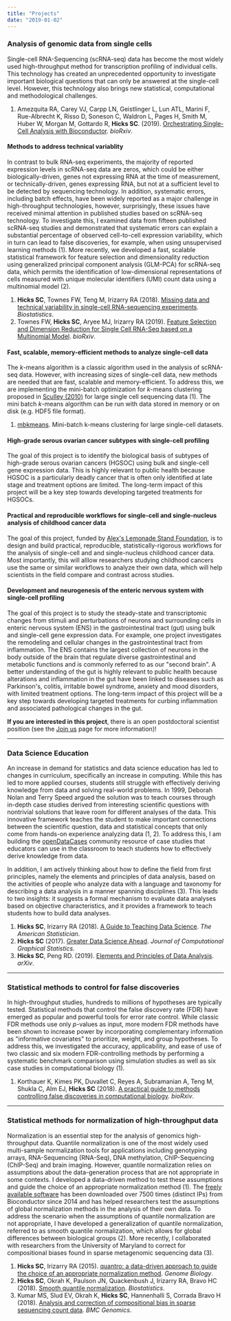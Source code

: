 ```yaml
---
title: "Projects"
date: "2019-01-02"
---
```


### Analysis of genomic data from single cells

Single-cell RNA-Sequencing (scRNA-seq) data has become the most widely used high-throughput method for transcription profiling of individual cells. This technology has created an unprecedented opportunity to investigate important biological questions that can only be answered at the single-cell level. However, this technology also brings new statistical, computational and methodological challenges. 

1. Amezquita RA, Carey VJ, Carpp LN, Geistlinger L, Lun ATL, Marini F, Rue-Albrecht K, Risso D, Soneson C, Waldron L, Pages H, Smith M, Huber W, Morgan M, Gottardo R, **Hicks SC**. (2019). [Orchestrating Single-Cell Analysis with Bioconductor](https://doi.org/10.1101/590562). _bioRxiv_.

#### Methods to address technical variablity

In contrast to bulk RNA-seq experiments, the majority of reported expression levels in scRNA-seq data are zeros, which could be either biologically-driven, genes not expressing RNA at the time of measurement, or technically-driven, genes expressing RNA, but not at a sufficient level to be detected by sequencing technology. In addition, systematic errors, including batch effects, have been widely reported as a major challenge in high-throughput technologies, however, surprisingly, these issues have received minimal attention in published studies based on scRNA-seq technology. To investigate this, I examined data from fifteen published scRNA-seq studies and demonstrated that systematic errors can explain a substantial percentage of observed cell-to-cell expression variability, which in turn can lead to false discoveries, for example, when using unsupervised learning methods (1). More recently, we developed a fast, scalable statistical framework for feature selection and dimensionality reduction using generalized principal component analysis (GLM-PCA) for scRNA-seq data, which permits the identification of low-dimensional representations of cells measured with unique molecular identifiers (UMI) count data using a multinomial model (2).

1.	**Hicks SC**, Townes FW, Teng M, Irizarry RA (2018). [Missing data and technical variability in single-cell RNA-sequencing experiments](https://academic.oup.com/biostatistics/article/19/4/562/4599254). _Biostatistics_. 
2.	Townes FW, **Hicks SC**, Aryee MJ, Irizarry RA (2019). [Feature Selection and Dimension Reduction for Single Cell RNA-Seq based on a Multinomial Model](https://doi.org/10.1101/574574). _bioRxiv_. 


#### Fast, scalable, memory-efficient methods to analyze single-cell data

The _k_-means algorithm is a classic algorithm used in the analysis of scRNA-seq data. However, with increasing sizes of single-cell data, new methods are needed that are fast, scalable and memory-efficient. To address this, we are implementing the mini-batch optimization for _k_-means clustering proposed in [Sculley (2010)](https://www.eecs.tufts.edu/~dsculley/papers/fastkmeans.pdf) for large single cell sequencing data (1). The mini batch _k_-means algorithm can be run with data stored in memory or on disk (e.g. HDF5 file format).

1. [mbkmeans](https://github.com/drisso/mbkmeans).  Mini-batch k-means clustering for large single-cell datasets.


#### High-grade serous ovarian cancer subtypes with single-cell profiling

The goal of this project is to identify the biological basis of subtypes of high-grade serous ovarian cancers (HGSOC) using bulk and single-cell gene expression data. This is highly relevant to public health because HGSOC is a particularly deadly cancer that is often only identified at late stage and treatment options are limited. The long-term impact of this project will be a key step towards developing targeted treatments for HGSOCs. 

#### Practical and reproducible workflows for single-cell and single-nucleus analysis of childhood cancer data

The goal of this project, funded by [Alex's Lemonade Stand Foundation](https://www.alexslemonade.org), is to design and build practical, reproducible, statistically-rigorous workflows for the analysis of single-cell and and single-nucleus childhood cancer data. Most importantly, this will alllow researchers studying childhood cancers use the same or similar workflows to analyze their own data, which will help scientists in the field compare and contrast across studies.


#### Development and neurogenesis of the enteric nervous system with single-cell profiling

The goal of this project is to study the steady-state and transcriptomic changes from stimuli and perturbations of neurons and surrounding cells in enteric nervous system (ENS) in the gastrointestinal tract (gut) using bulk and single-cell gene expression data. For example, one project investigates the remodeling and cellular changes in the gastrointestinal tract from inflammation. The ENS contains the largest collection of neurons in the body outside of the brain that regulate diverse gastrointestinal and  metabolic functions and is commonly referred to as our "second brain". A better understanding of the gut is highly relevant to public health because alterations and inflammation in the gut have been linked to diseases such as Parkinson's, colitis, irritable bowel syndrome, anxiety and mood disorders, with limited treatment options. The long-term impact of this project will be a key step towards developing targeted treatments for curbing inflammation and associated pathological changes in the gut.

**If you are interested in this project**, there is an open postdoctoral scientist position (see the [Join us](../join/index.html) page for more information)!



--- 

### Data Science Education

An increase in demand for statistics and data science education has led to changes in curriculum, specifically an increase in computing. While this has led to more applied courses, students still struggle with effectively deriving knowledge from data and solving real-world problems. In 1999, Deborah Nolan and Terry Speed argued the solution was to teach courses through in-depth case studies derived from interesting scientific questions with nontrivial solutions that leave room for different analyses of the data. This innovative framework teaches the student to make important connections between the scientific question, data and statistical concepts that only come from hands-on experience analyzing data (1, 2). To address this, I am building the [openDataCases](https://github.com/opencasestudies) community resource of case studies that educators can use in the classroom to teach students how to effectively derive knowledge from data. 

In addition, I am actively thinking about how to define the field from first principles, namely the elements and principles of data analysis, based on the activities of people who analyze data with a language and taxonomy for describing a data analysis in a manner spanning disciplines (3). This leads to two insights: it suggests a formal mechanism to evaluate data analyses based on objective characteristics, and it provides a framework to teach students how to build data analyses. 

1. **Hicks SC**, Irizarry RA (2018). [A Guide to Teaching Data Science](https://www.tandfonline.com/doi/abs/10.1080/00031305.2017.1356747?journalCode=utas20). _The American Statistician_. 
2. **Hicks SC** (2017). [Greater Data Science Ahead](https://www.tandfonline.com/doi/abs/10.1080/10618600.2017.1385472). _Journal of Computational Graphical Statistics_. 
3. **Hicks SC**, Peng RD. (2019). [Elements and Principles of Data Analysis](https://arxiv.org/abs/1903.07639). _arXiv_.


--- 

### Statistical methods to control for false discoveries

In high-throughput studies, hundreds to millions of hypotheses are typically tested. Statistical methods that control the false discovery rate (FDR) have emerged as popular and powerful tools for error rate control. While classic FDR methods use only _p_-values as input, more modern FDR methods have been shown to increase power by incorporating complementary information as "informative covariates" to prioritize, weight, and group hypotheses. To address this, we investigated the accuracy, applicability, and ease of use of two classic and six modern FDR-controlling methods by performing a systematic benchmark comparison using simulation studies as well as six case studies in computational biology (1). 

1. Korthauer K, Kimes PK, Duvallet C, Reyes A, Subramanian A, Teng M, Shukla C, Alm EJ, **Hicks SC** (2018). [A practical guide to methods controlling false discoveries in computational biology](https://doi.org/10.1101/458786). _bioRxiv_. 


--- 

### Statistical methods for normalization of high-throughput data

Normalization is an essential step for the analysis of genomics high-throughput data. Quantile normalization is one of the most widely used multi-sample normalization tools for applications including genotyping arrays, RNA-Sequencing (RNA-Seq), DNA methylation, ChIP-Sequencing (ChIP-Seq) and brain imaging. However, quantile normalization relies on assumptions about the data-generation process that are not appropriate in some contexts. I developed a data-driven method to test these assumptions and guide the choice of an appropriate normalization method (1). The [freely available software](https://bioconductor.org/packages/release/bioc/html/quantro.html) has been downloaded over 7500 times (distinct IPs) from Bioconductor since 2014 and has helped researchers test the assumptions of global normalization methods in the analysis of their own data. To address the scenario when the assumptions of quantile normalization are not appropriate, I have developed a generalization of quantile normalization, referred to as smooth quantile normalization, which allows for global differences between biological groups (2). More recently, I collaborated with researchers from the University of Maryland to correct for compositional biases found in sparse metagenomic sequencing data (3). 

1.	**Hicks SC**, Irizarry RA (2015). [quantro: a data-driven approach to guide the choice of an appropriate normalization method](https://genomebiology.biomedcentral.com/articles/10.1186/s13059-015-0679-0). _Genome Biology_.
2.	**Hicks SC**, Okrah K, Paulson JN, Quackenbush J, Irizarry RA, Bravo HC (2018). [Smooth quantile normalization](https://academic.oup.com/biostatistics/article-abstract/19/2/185/3949169?redirectedFrom=fulltext). _Biostatistics_. 
3.	Kumar MS, Slud EV, Okrah K, **Hicks SC**, Hannenhalli S, Corrada Bravo H (2018). [Analysis and correction of compositional bias in sparse sequencing count data](https://bmcgenomics.biomedcentral.com/articles/10.1186/s12864-018-5160-5). _BMC Genomics_. 

